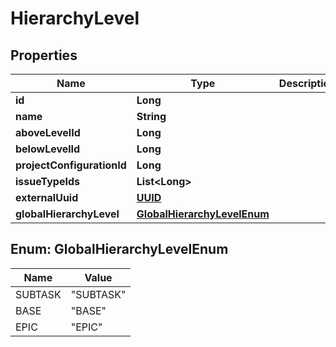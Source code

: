 # HierarchyLevel

## Properties
Name | Type | Description | Notes
------------ | ------------- | ------------- | -------------
**id** | **Long** |  |  [optional]
**name** | **String** |  |  [optional]
**aboveLevelId** | **Long** |  |  [optional]
**belowLevelId** | **Long** |  |  [optional]
**projectConfigurationId** | **Long** |  |  [optional]
**issueTypeIds** | **List&lt;Long&gt;** |  |  [optional]
**externalUuid** | [**UUID**](UUID.md) |  |  [optional]
**globalHierarchyLevel** | [**GlobalHierarchyLevelEnum**](#GlobalHierarchyLevelEnum) |  |  [optional]

<a name="GlobalHierarchyLevelEnum"></a>
## Enum: GlobalHierarchyLevelEnum
Name | Value
---- | -----
SUBTASK | &quot;SUBTASK&quot;
BASE | &quot;BASE&quot;
EPIC | &quot;EPIC&quot;
